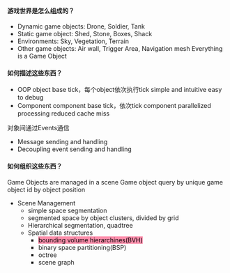 #### 游戏世界是怎么组成的？
- Dynamic game objects: Drone, Soldier, Tank
- Static game object: Shed, Stone, Boxes, Shack
- Environments: Sky, Vegetation, Terrain
- Other game objects: Air wall, Trigger Area, Navigation mesh
Everything is a Game Object


#### 如何描述这些东西？
- OOP
	object base tick，每个object依次执行tick
	 simple and intuitive
	 easy to debug
- Component
	component base tick，依次tick component
	 parallelized processing
	 reduced cache miss

对象间通过Events通信
- Message sending and handling
- Decoupling event sending and handling

#### 如何组织这些东西？
Game Objects are managed in a scene
Game object query 
	by unique game object id
	by object position

- Scene Management
	- simple space segmentation
	- segmented space by object clusters, divided by grid
	- Hierarchical segmentation, quadtree
	- Spatial data structures
		- <mark style="background: #FF5582A6;">bounding volume hierarchines(BVH)</mark>
		- binary space partitioning(BSP)
		- octree
		- scene graph
	
